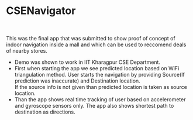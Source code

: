 <h1> CSENavigator </h1> <br/>

This was the final app that was submitted to show proof of concept of indoor navigation inside a mall and which can be used to reccomend deals of nearby stores.<br/>

<ul>

  <li> Demo was shown to work in IIT Kharagpur CSE Department. <br/>

  <li> First when starting the app we see predicted location based on WiFi triangulation method. User starts the navigation by providing Source(If prediction was inaccurate) and Destination location. <br/>If the source info is not given than predicted location is taken as source location.

 <li> Than the app shows real time tracking of user based on accelerometer and gyroscope sensors only. The app also shows shortest path to destination as directions. <br/>

